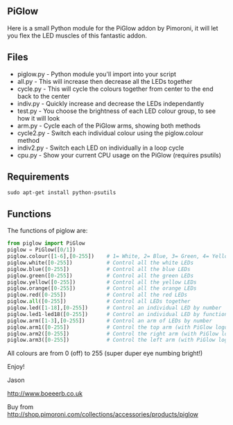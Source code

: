 ## PiGlow

Here is a small Python module for the PiGlow addon by Pimoroni, it will let you flex the LED muscles of this fantastic addon.

## Files

 - piglow.py - Python module you'll import into your script
 - all.py - This will increase then decrease all the LEDs together
 - cycle.py - This will cycle the colours together from center to the end back to the center
 - indiv.py - Quickly increase and decrease the LEDs independantly
 - test.py - You choose the brightness of each LED colour group, to see how it will look
 - arm.py - Cycle each of the PiGlow arms, showing both methods
 - cycle2.py - Switch each individual colour using the piglow.colour method
 - indiv2.py - Switch each LED on individually in a loop cycle
 - cpu.py - Show your current CPU usage on the PiGlow (requires psutils)
    
## Requirements
         
    sudo apt-get install python-psutils

## Functions

The functions of piglow are:

```python
from piglow import PiGlow
piglow = PiGlow([0/1])
piglow.colour([1-6],[0-255])    # 1= White, 2= Blue, 3= Green, 4= Yellow, 5= Orange, 6= Red
piglow.white([0-255])           # Control all the white LEDs
piglow.blue([0-255])            # Control all the blue LEDs
piglow.green([0-255])           # Control all the green LEDs
piglow.yellow([0-255])          # Control all the yellow LEDs
piglow.orange([0-255])          # Control all the orange LEDs
piglow.red([0-255])             # Control all the red LEDs
piglow.all([0-255])             # Control all LEDs together
piglow.led([1-18],[0-255])      # Control an individual LED by number
piglow.led1-led18([0-255])      # Control an individual LED by function
piglow.arm([1-3],[0-255])       # Control an arm of LEDs by number
piglow.arm1([0-255])            # Control the top arm (with PiGlow logo at the top)
piglow.arm2([0-255])            # Control the right arm (with PiGlow logo at the top)
piglow.arm3([0-255])            # Control the left arm (with PiGlow logo at the top)
```

All colours are from 0 (off) to 255 (super duper eye numbing bright!)


Enjoy!

Jason

http://www.boeeerb.co.uk

Buy from http://shop.pimoroni.com/collections/accessories/products/piglow
